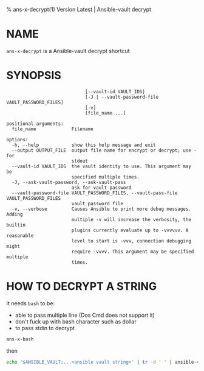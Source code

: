 % ans-x-decrypt(1) Version Latest | Ansible-vault decrypt
# NAME

`ans-x-decrypt` is a Ansible-vault decrypt shortcut


# SYNOPSIS

```bashusage: ansible-vault decrypt [-h] [--output OUTPUT_FILE]
                             [--vault-id VAULT_IDS]
                             [-J | --vault-password-file VAULT_PASSWORD_FILES]
                             [-v]
                             [file_name ...]

positional arguments:
  file_name             Filename

options:
  -h, --help            show this help message and exit
  --output OUTPUT_FILE  output file name for encrypt or decrypt; use - for
                        stdout
  --vault-id VAULT_IDS  the vault identity to use. This argument may be
                        specified multiple times.
  -J, --ask-vault-password, --ask-vault-pass
                        ask for vault password
  --vault-password-file VAULT_PASSWORD_FILES, --vault-pass-file VAULT_PASSWORD_FILES
                        vault password file
  -v, --verbose         Causes Ansible to print more debug messages. Adding
                        multiple -v will increase the verbosity, the builtin
                        plugins currently evaluate up to -vvvvvv. A reasonable
                        level to start is -vvv, connection debugging might
                        require -vvvv. This argument may be specified multiple
                        times.
```

# HOW TO DECRYPT A STRING

It needs `bash` to be:
* able to pass multiple line (Dos Cmd does not support it)
* don't fuck up with bash character such as dollar
* to pass stdin to decrypt

```bash
ans-x-bash
```

then

```bash
echo '$ANSIBLE_VAULT;...<ansible vault string>' | tr -d ' ' | ansible-vault decrypt && echo
```